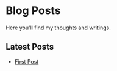 # Blog Posts

Here you'll find my thoughts and writings.

## Latest Posts

- [First Post](/blog/first_post)